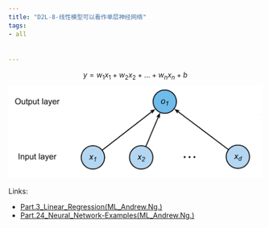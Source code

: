 ```yaml
---
title: "D2L-8-线性模型可以看作单层神经网络"
tags:
- all


---
```


$$y=w_{1} x_{1}+w_{2} x_{2}+\ldots+w_{n} x_{n}+b$$
![](notes/2022/2022.1/assets/img_2022-10-15-24.png)

Links:

- [Part.3_Linear_Regression(ML_Andrew.Ng.)](notes/2021/2021.8/Part.3_Linear_Regression(ML_Andrew.Ng.).md)
- [Part.24_Neural_Network-Examples(ML_Andrew.Ng.)](notes/2021/2021.9/Part.24_Neural_Network-Examples(ML_Andrew.Ng.).md)
